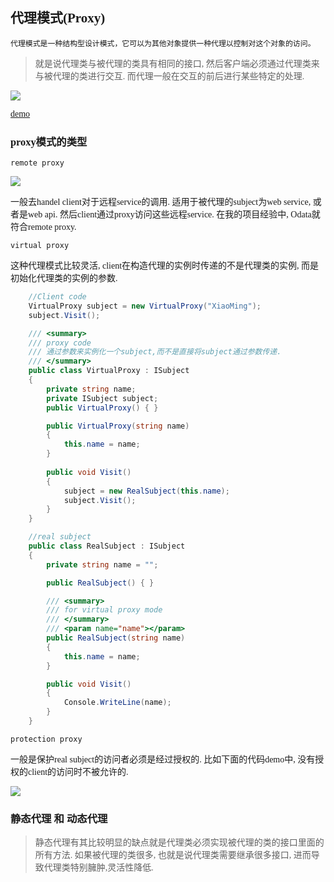 <font face="Microsoft YaHei">

## 代理模式(Proxy)

`代理模式是一种结构型设计模式，它可以为其他对象提供一种代理以控制对这个对象的访问。`

>就是说代理类与被代理的类具有相同的接口, 然后客户端必须通过代理类来与被代理的类进行交互. 而代理一般在交互的前后进行某些特定的处理.

![](https://img2018.cnblogs.com/blog/1216080/201904/1216080-20190404135550481-818758506.png)

[demo](https://github.com/itdennis/DennisDemos/tree/master/ProxyDemo)


### proxy模式的类型

`remote proxy`

![](https://img2018.cnblogs.com/blog/1216080/201904/1216080-20190404155745194-467558460.png)

一般去handel client对于远程service的调用. 适用于被代理的subject为web service, 或者是web api. 然后client通过proxy访问这些远程service. 在我的项目经验中, Odata就符合remote proxy.

`virtual proxy`

这种代理模式比较灵活, client在构造代理的实例时传递的不是代理类的实例, 而是初始化代理类的实例的参数. 

```c#
    //Client code
    VirtualProxy subject = new VirtualProxy("XiaoMing");
    subject.Visit();

    /// <summary>
    /// proxy code
    /// 通过参数来实例化一个subject,而不是直接将subject通过参数传递.
    /// </summary>
    public class VirtualProxy : ISubject
    {
        private string name;
        private ISubject subject;
        public VirtualProxy() { }

        public VirtualProxy(string name)
        {
            this.name = name;
        }
        
        public void Visit()
        {
            subject = new RealSubject(this.name);
            subject.Visit();
        }
    }

    //real subject
    public class RealSubject : ISubject
    {
        private string name = "";

        public RealSubject() { }

        /// <summary>
        /// for virtual proxy mode
        /// </summary>
        /// <param name="name"></param>
        public RealSubject(string name)
        {
            this.name = name;
        }

        public void Visit()
        {
            Console.WriteLine(name);
        }
    }
```

`protection proxy`

一般是保护real subject的访问者必须是经过授权的. 比如下面的代码demo中, 没有授权的client的访问时不被允许的.

![](https://img2018.cnblogs.com/blog/1216080/201904/1216080-20190404160733223-2046900009.png)



### 静态代理 和 动态代理

>静态代理有其比较明显的缺点就是代理类必须实现被代理的类的接口里面的所有方法.
如果被代理的类很多, 也就是说代理类需要继承很多接口, 进而导致代理类特别臃肿,灵活性降低.

</font>